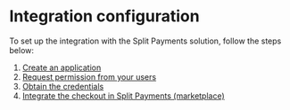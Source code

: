 # Integration configuration

To set up the integration with the Split Payments solution, follow the steps below:

   1. [Create an application](/developers/en/docs/split-payment/integration-configuration/create-application)
   2. [Request permission from your users](/developers/en/docs/split-payment/integration-configuration/request-permission)
   3. [Obtain the credentials](/developers/en/docs/split-payment/integration-configuration/obtain-credentials)
   4. [Integrate the checkout in Split Payments (marketplace)](/developers/en/docs/split-payment/integration-configuration/integrate-marketplace)